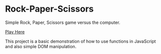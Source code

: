 # Rock-Paper-Scissors

Simple Rock, Paper, Scissors game versus the computer.

<a href="https://chris-cazaly.github.io/Rock-Paper-Scissors/">Play Here</a>

This project is a basic demonstration of how to use functions in JavaScript and also simple DOM manipulation.
